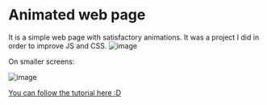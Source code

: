 # Animated web page

It is a simple web page with satisfactory animations. It was a project I did in order to improve JS and CSS.
![image](https://user-images.githubusercontent.com/72817491/208016610-e84c5fcf-3da5-4836-bb2a-31ff8d4f8517.png)

On smaller screens:

![image](https://user-images.githubusercontent.com/72817491/208016708-66b29a65-ba20-4bfd-b2a3-e5c5eebc3b61.png)


[You can follow the tutorial here :D](https://youtu.be/1PcHzVn8hq8)

